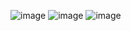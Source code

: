 ![image](https://github.com/user-attachments/assets/485da95f-9dc3-4b81-ae9a-20451fbba0c7)
![image](https://github.com/user-attachments/assets/fc11bbb1-a981-4aa2-a8ef-bd72e3043d6f)
![image](https://github.com/user-attachments/assets/dade44ad-1715-4188-9143-3d146398a6e5)
